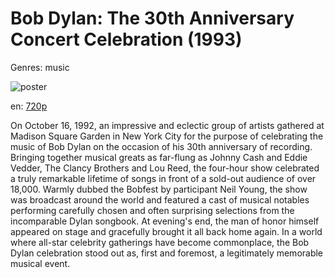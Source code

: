 # Bob Dylan: The 30th Anniversary Concert Celebration (1993)

Genres: music

![poster](http://image.tmdb.org/t/p/w500/u5jpY0R5NTzUkeakpvS74ywpNjp.jpg)

en:
  [720p](magnet:?xt=urn:btih:37F7875610D363526FC203533D56AF7762FCA38B&tr=udp://glotorrents.pw:6969/announce&tr=udp://tracker.opentrackr.org:1337/announce&tr=udp://torrent.gresille.org:80/announce&tr=udp://tracker.openbittorrent.com:80&tr=udp://tracker.coppersurfer.tk:6969&tr=udp://tracker.leechers-paradise.org:6969&tr=udp://p4p.arenabg.ch:1337&tr=udp://tracker.internetwarriors.net:1337)
  


On October 16, 1992, an impressive and eclectic group of artists gathered at Madison Square Garden in New York City for the purpose of celebrating the music of Bob Dylan on the occasion of his 30th anniversary of recording. Bringing together musical greats as far-flung as Johnny Cash and Eddie Vedder, The Clancy Brothers and Lou Reed, the four-hour show celebrated a truly remarkable lifetime of songs in front of a sold-out audience of over 18,000. Warmly dubbed the Bobfest by participant Neil Young, the show was broadcast around the world and featured a cast of musical notables performing carefully chosen and often surprising selections from the incomparable Dylan songbook. At evening's end, the man of honor himself appeared on stage and gracefully brought it all back home again. In a world where all-star celebrity gatherings have become commonplace, the Bob Dylan celebration stood out as, first and foremost, a legitimately memorable musical event.